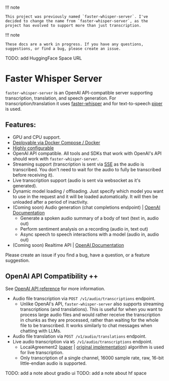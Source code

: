!!! note

    This project was previously named `faster-whisper-server`. I've decided to change the name from `faster-whisper-server`, as the project has evolved to support more than just transcription.

!!! note

    These docs are a work in progress. If you have any questions, suggestions, or find a bug, please create an issue.

TODO: add HuggingFace Space URL

# Faster Whisper Server

`faster-whisper-server` is an OpenAI API-compatible server supporting transcription, translation, and speech generation. For transcription/translation it uses [faster-whisper](https://github.com/SYSTRAN/faster-whisper) and for text-to-speech [piper](https://github.com/rhasspy/piper) is used.

## Features:

- GPU and CPU support.
- [Deployable via Docker Compose / Docker](./installation.md)
- [Highly configurable](./configuration.md)
- OpenAI API compatible. All tools and SDKs that work with OpenAI's API should work with `faster-whisper-server`.
- Streaming support (transcription is sent via [SSE](https://en.wikipedia.org/wiki/Server-sent_events) as the audio is transcribed. You don't need to wait for the audio to fully be transcribed before receiving it).
- Live transcription support (audio is sent via websocket as it's generated).
- Dynamic model loading / offloading. Just specify which model you want to use in the request and it will be loaded automatically. It will then be unloaded after a period of inactivity.
- (Coming soon) Audio generation (chat completions endpoint) | [OpenAI Documentation](https://platform.openai.com/docs/guides/realtime)
  - Generate a spoken audio summary of a body of text (text in, audio out)
  - Perform sentiment analysis on a recording (audio in, text out)
  - Async speech to speech interactions with a model (audio in, audio out)
- (Coming soon) Realtime API | [OpenAI Documentation](https://platform.openai.com/docs/guides/realtime)

Please create an issue if you find a bug, have a question, or a feature suggestion.

## OpenAI API Compatibility ++

See [OpenAI API reference](https://platform.openai.com/docs/api-reference/audio) for more information.

- Audio file transcription via `POST /v1/audio/transcriptions` endpoint.
  - Unlike OpenAI's API, `faster-whisper-server` also supports streaming transcriptions (and translations). This is useful for when you want to process large audio files and would rather receive the transcription in chunks as they are processed, rather than waiting for the whole file to be transcribed. It works similarly to chat messages when chatting with LLMs.
- Audio file translation via `POST /v1/audio/translations` endpoint.
- Live audio transcription via `WS /v1/audio/transcriptions` endpoint.
  - LocalAgreement2 ([paper](https://aclanthology.org/2023.ijcnlp-demo.3.pdf) | [original implementation](https://github.com/ufal/whisper_streaming)) algorithm is used for live transcription.
  - Only transcription of a single channel, 16000 sample rate, raw, 16-bit little-endian audio is supported.

TODO: add a note about gradio ui
TODO: add a note about hf space
